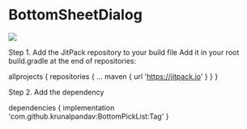# BottomSheetDialog
[![](https://jitpack.io/v/krunalpandav/BottomPickList.svg)](https://jitpack.io/#krunalpandav/BottomPickList)

Step 1. Add the JitPack repository to your build file
Add it in your root build.gradle at the end of repositories:

allprojects {
    repositories {
        ...
        maven { url 'https://jitpack.io' }
    }
}

Step 2. Add the dependency

dependencies { 
    implementation 'com.github.krunalpandav:BottomPickList:Tag'
}

